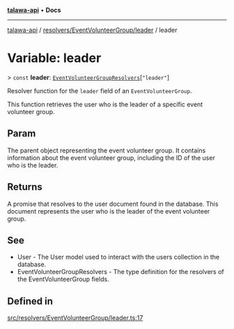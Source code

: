 [**talawa-api**](../../../../README.md) • **Docs**

***

[talawa-api](../../../../modules.md) / [resolvers/EventVolunteerGroup/leader](../README.md) / leader

# Variable: leader

\> `const` **leader**: [`EventVolunteerGroupResolvers`](../../../../types/generatedGraphQLTypes/type-aliases/EventVolunteerGroupResolvers.md)\[`"leader"`\]

Resolver function for the `leader` field of an `EventVolunteerGroup`.

This function retrieves the user who is the leader of a specific event volunteer group.

## Param

The parent object representing the event volunteer group. It contains information about the event volunteer group, including the ID of the user who is the leader.

## Returns

A promise that resolves to the user document found in the database. This document represents the user who is the leader of the event volunteer group.

## See

 - User - The User model used to interact with the users collection in the database.
 - EventVolunteerGroupResolvers - The type definition for the resolvers of the EventVolunteerGroup fields.

## Defined in

[src/resolvers/EventVolunteerGroup/leader.ts:17](https://github.com/PalisadoesFoundation/talawa-api/blob/790ab2939a7c80eb0ff31afd318f8889a001f225/src/resolvers/EventVolunteerGroup/leader.ts#L17)
